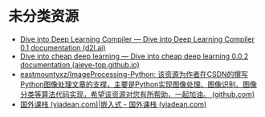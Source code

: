 # 未分类资源

- [Dive into Deep Learning Compiler — Dive into Deep Learning Compiler 0.1 documentation (d2l.ai)](https://tvm.d2l.ai/index.html#)
- [Dive into cheap deep learning — Dive into cheap deep learning 0.0.2 documentation (aieye-top.github.io)](https://aieye-top.github.io/d2cl/index.html)
- [eastmountyxz/ImageProcessing-Python: 该资源为作者在CSDN的撰写Python图像处理文章的支撑，主要是Python实现图像处理、图像识别、图像分类等算法代码实现，希望该资源对您有所帮助，一起加油。 (github.com)](https://github.com/eastmountyxz/ImageProcessing-Python)
- [国外课栈 (viadean.com)](http://viadean.com/)|[嵌入式 - 国外课栈 (viadean.com)](http://viadean.com/embedded.html)